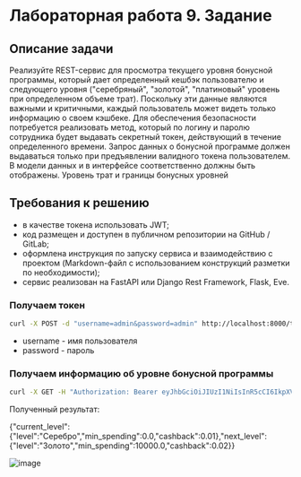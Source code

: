 # Лабораторная работа 9. Задание
## Описание задачи
Реализуйте REST-сервис для просмотра текущего уровня бонусной программы, который дает определенный кешбэк пользователю и следующего уровня ("серебряный", "золотой", "платиновый" уровень при определенном объеме трат). Поскольку эти данные являются важными и критичными, каждый пользователь может видеть только информацию о своем кэшбеке. Для обеспечения безопасности потребуется реализовать метод, который по логину и паролю сотрудника будет выдавать секретный токен, действующий в течение определенного времени. Запрос данных о бонусной программе должен выдаваться только при предъявлении валидного токена пользователем. В модели данных и в интерфейсе соответственно должны быть отображены. Уровень трат и границы бонусных уровней 

## Требования к решению
- в качестве токена использовать JWT;
- код размещен и доступен в публичном репозитории на GitHub / GitLab;
- оформлена инструкция по запуску сервиса и взаимодействию с проектом (Markdown-файл с использованием конструкций разметки по необходимости);
- сервис реализован на FastAPI или Django Rest Framework, Flask, Eve.

### Получаем токен

```bash
curl -X POST -d "username=admin&password=admin" http://localhost:8000/token
```

* username - имя пользователя
* password - пароль

### Получаем информацию об уровне бонусной программы


```bash
curl -X GET -H "Authorization: Bearer eyJhbGciOiJIUzI1NiIsInR5cCI6IkpXVCJ9.eyJzdWIiOiJhZG1pbiIsImV4cCI6MTczNDU0Nzk4MX0.CI8FlnWXL-yyUuiFvaMZQtbHtzznsRInnsRvB3tIlRw" http://localhost:8000/bonus
```

Полученный результат:

{"current_level":{"level":"Серебро","min_spending":0.0,"cashback":0.01},"next_level":{"level":"Золото","min_spending":10000.0,"cashback":0.02}}


![image](https://github.com/user-attachments/assets/ec858a40-fe55-4a6d-8ae7-22893189910d)
